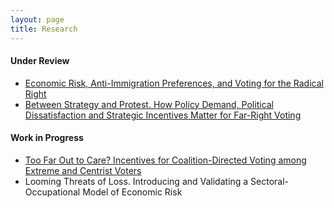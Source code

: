 ```yaml
---
layout: page
title: Research
---
```


#### Under Review
* <a href="eraipvrr">Economic Risk, Anti-Immigration Preferences, and Voting for the
Radical Right</a>
* <a href="bsap">Between Strategy and Protest. How Policy Demand, Political
Dissatisfaction and Strategic Incentives Matter for Far-Right Voting</a>


#### Work in Progress
* <a href="tfotc">Too Far Out to Care? Incentives for Coalition-Directed Voting among
  Extreme and Centrist Voters</a>
* Looming Threats of Loss. Introducing and Validating a Sectoral-Occupational Model of Economic Risk
